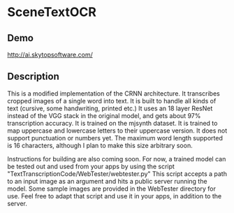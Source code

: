 # SceneTextOCR

## Demo
http://ai.skytopsoftware.com/

## Description
This is a modified implementation of the CRNN architecture. It transcribes cropped images of a single word into text. It is built to handle all kinds of text (cursive, some handwriting, printed etc.) It uses an 18 layer ResNet instead of the VGG stack in the original model, and gets about 97% transcription accuracy. It is trained on the mjsynth dataset. It is trained to map uppercase and lowercase letters to their uppercase version. It does not support punctuation or numbers yet. The maximum word length supported is 16 characters, although I plan to make this size arbitrary soon.

Instructions for building are also coming soon. For now, a trained model can be tested out and used from your apps by using the script "TextTranscriptionCode/WebTester/webtester.py" This script accepts a path to an input image as an argument and hits a public server running the model. Some sample images are provided in the WebTester directory for use. Feel free to adapt that script and use it in your apps, in addition to the server.
